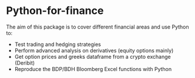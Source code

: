 # Python-for-finance

The aim of this package is to cover different financial areas and use Python to:

 - Test trading and hedging strategies 
 - Perform advanced analysis on derivatives (equity options mainly)
 - Get option prices and greeks dataframe from a crypto exchange (Deribit)
 - Reproduce the BDP/BDH Bloomberg Excel functions with Python
